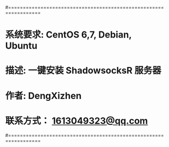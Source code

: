#=================================================================
#   系统要求:  CentOS 6,7, Debian, Ubuntu                        
#   描述: 一键安装 ShadowsocksR 服务器                             
#   作者: DengXizhen                 
#   联系方式： 1613049323@qq.com                                  
#=================================================================
